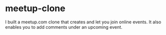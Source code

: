 # meetup-clone
 I built a meetup.com clone that creates and let you join online events. It also enables you to add comments under an upcoming event.
